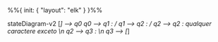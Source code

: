 %%{ init: { "layout": "elk" } }%%

stateDiagram-v2
    [*] --> q0
    q0 --> q1 : /
    q1 --> q2 : /
    q2 --> q2 : qualquer caractere exceto \n
    q2 --> q3 : \n
    q3 --> [*]